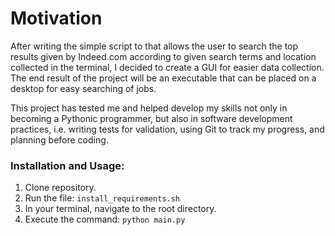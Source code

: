 # Motivation

After writing the simple script to that allows the user to search the top results given by Indeed.com
according to given search terms and location collected in the terminal, I decided to create a GUI for 
easier data collection. The end result of the project will be an executable that can be placed on a
desktop for easy searching of jobs.

This project has tested me and helped develop my skills not only in becoming a Pythonic programmer, 
but also in software development practices, i.e. writing tests for validation, using Git to track 
my progress, and planning before coding.

### Installation and Usage:
1. Clone repository.
2. Run the file: `install_requirements.sh`
3. In your terminal, navigate to the root directory.
4. Execute the command: `python main.py`
